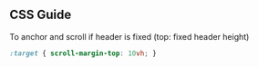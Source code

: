 ## CSS Guide

To anchor and scroll if header is fixed (top: fixed header height)
```css
:target { scroll-margin-top: 10vh; }
```
